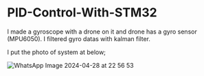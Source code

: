 # PID-Control-With-STM32

I made a gyroscope with a drone on it and drone has a gyro sensor (MPU6050). 
I filtered gyro datas with kalman filter.

I put the photo of system at below;

![WhatsApp Image 2024-04-28 at 22 56 53](https://github.com/Halilackgz/PID-Control-With-STM32/assets/71661261/d3623fd7-8c70-4583-a048-6d5b5675dfb0)

